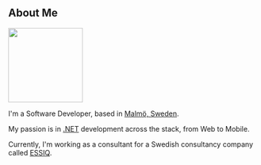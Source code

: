 <h2>About Me</h2>
<img class="photo" style="height:150px;" src="/images/photo.jpg">
<p>I'm a Software Developer, based in <a href="https://en.wikipedia.org/wiki/Malmö" target="_blank">Malm&ouml;, Sweden</a>.</p>
<p>My passion is in <a href="https://www.dot.net">.NET</a> development across the stack, from Web to Mobile.</p>
<p>Currently, I'm working as a consultant for a Swedish consultancy company called <a href="https://www.essiq.se/">ESSIQ</a>.</p>

